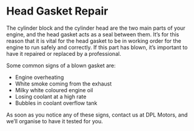# Head Gasket Repair

The cylinder block and the cylinder head are the two main parts of your engine, and the head gasket acts as a seal between them. It’s for this reason that it is vital for the head gasket to be in working order for the engine to run safely and correctly. If this part has blown, it’s important to have it repaired or replaced by a professional.

Some common signs of a blown gasket are:

- Engine overheating
- White smoke coming from the exhaust
- Milky white coloured engine oil
- Losing coolant at a high rate
- Bubbles in coolant overflow tank

As soon as you notice any of these signs, contact us at DPL Motors, and we’ll organise to have it tested for you. 